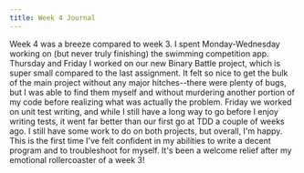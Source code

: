 ```yaml
---
title: Week 4 Journal
---
```


Week 4 was a breeze compared to week 3. I spent Monday-Wednesday working on (but never truly finishing) the swimming competition app. Thursday and Friday I worked on our new Binary Battle project, which is super small compared to the last assignment. It felt so nice to get the bulk of the main project without any major hitches--there were plenty of bugs, but I was able to find them myself and without murdering another portion of my code before realizing what was actually the problem. Friday we worked on unit test writing, and while I still have a long way to go before I enjoy writing tests, it went far better than our first go at TDD a couple of weeks ago. I still have some work to do on both projects, but overall, I'm happy. This is the first time I've felt confident in my abilities to write a decent program and to troubleshoot for myself. It's been a welcome relief after my emotional rollercoaster of a week 3!